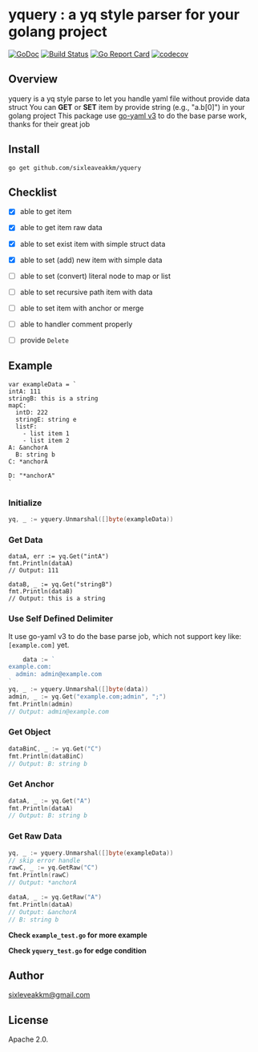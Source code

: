 # yquery : a yq style parser for your golang  project

 [![GoDoc](https://godoc.org/github.com/sixleaveakkm/yquery?status.svg)](https://godoc.org/github.com/sixleaveakkm/yquery) [![Build Status](https://travis-ci.org/sixleaveakkm/yquery.svg?branch=master)](https://travis-ci.org/sixleaveakkm/yquery) [![Go Report Card](https://goreportcard.com/badge/github.com/sixleaveakkm/yquery)](https://goreportcard.com/report/github.com/sixleaveakkm/yquery) [![codecov](https://codecov.io/gh/sixleaveakkm/yquery/branch/master/graph/badge.svg)](https://codecov.io/gh/sixleaveakkm/yquery)

## Overview
yquery is a yq style parse to let you handle yaml file without provide data struct
You can **GET** or **SET** item by provide string (e.g., "a.b[0]") in your golang project
This package use [go-yaml v3](https://github.com/go-yaml/yaml/tree/v3) to do the base parse work, thanks for their great job

## Install

```
go get github.com/sixleaveakkm/yquery
```

## Checklist
- [x] able to get item
- [x] able to get item raw data
- [x] able to set exist item with simple struct data
- [x] able to set (add) new item with simple data

- [ ] able to set (convert) literal node to map or list 
- [ ] able to set recursive path item with data
- [ ] able to set item with anchor or merge
- [ ] able to handler comment properly
- [ ] provide `Delete`

## Example

```
var exampleData = `
intA: 111
stringB: this is a string
mapC:
  intD: 222
  stringE: string e
  listF:
    - list item 1
    - list item 2 
A: &anchorA
  B: string b
C: *anchorA

D: "*anchorA"
`
```

### Initialize
```go
yq, _ := yquery.Unmarshal([]byte(exampleData))
```

### Get Data
```
dataA, err := yq.Get("intA")
fmt.Println(dataA)
// Output: 111

dataB, _ := yq.Get("stringB")
fmt.Println(dataB)
// Output: this is a string
```

### Use Self Defined Delimiter
It use go-yaml v3 to do the base parse job, which not support
key like: `[example.com]` yet.
```go
	data := `
example.com:
  admin: admin@example.com
`
yq, _ := yquery.Unmarshal([]byte(data))
admin, _ := yq.Get("example.com;admin", ";")
fmt.Println(admin)
// Output: admin@example.com
```

### Get Object
```go
dataBinC, _ := yq.Get("C")
fmt.Println(dataBinC)
// Output: B: string b
```

### Get Anchor
```go
dataA, _ := yq.Get("A")
fmt.Println(dataA)
// Output: B: string b
```

### Get Raw Data
```go
yq, _ := yquery.Unmarshal([]byte(exampleData))
// skip error handle
rawC, _ := yq.GetRaw("C")
fmt.Println(rawC)
// Output: *anchorA

dataA, _ := yq.GetRaw("A")
fmt.Println(dataA)
// Output: &anchorA
// B: string b
```

**Check `example_test.go` for more example**

**Check `yquery_test.go` for edge condition**

## Author

sixleveakkm@gmail.com

## License

Apache 2.0.
